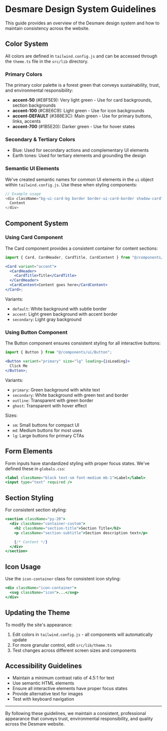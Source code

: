 # Desmare Design System Guidelines

This guide provides an overview of the Desmare design system and how to maintain consistency across the website.

## Color System

All colors are defined in `tailwind.config.js` and can be accessed through the `theme.ts` file in the `src/lib` directory.

### Primary Colors

The primary color palette is a forest green that conveys sustainability, trust, and environmental responsibility:

- **accent-50** (#E8F5E9): Very light green - Use for card backgrounds, section backgrounds
- **accent-100** (#C8E6C9): Light green - Use for icon backgrounds
- **accent-DEFAULT** (#388E3C): Main green - Use for primary buttons, links, accents
- **accent-700** (#1B5E20): Darker green - Use for hover states

### Secondary & Tertiary Colors

- Blue: Used for secondary actions and complementary UI elements
- Earth tones: Used for tertiary elements and grounding the design

### Semantic UI Elements

We've created semantic names for common UI elements in the `ui` object within `tailwind.config.js`. Use these when styling components:

```js
// Example usage
<div className="bg-ui-card-bg border border-ui-card-border shadow-card">
  Content
</div>
```

## Component System

### Using Card Component

The Card component provides a consistent container for content sections:

```jsx
import { Card, CardHeader, CardTitle, CardContent } from "@/components/ui/Card";

<Card variant="accent">
  <CardHeader>
    <CardTitle>Title</CardTitle>
  </CardHeader>
  <CardContent>Content goes here</CardContent>
</Card>;
```

Variants:

- `default`: White background with subtle border
- `accent`: Light green background with accent border
- `secondary`: Light gray background

### Using Button Component

The Button component ensures consistent styling for all interactive buttons:

```jsx
import { Button } from "@/components/ui/Button";

<Button variant="primary" size="lg" loading={isLoading}>
  Click Me
</Button>;
```

Variants:

- `primary`: Green background with white text
- `secondary`: White background with green text and border
- `outline`: Transparent with green border
- `ghost`: Transparent with hover effect

Sizes:

- `sm`: Small buttons for compact UI
- `md`: Medium buttons for most uses
- `lg`: Large buttons for primary CTAs

## Form Elements

Form inputs have standardized styling with proper focus states. We've defined these in `globals.css`:

```jsx
<label className="block text-sm font-medium mb-1">Label</label>
<input type="text" required />
```

## Section Styling

For consistent section styling:

```jsx
<section className="py-20">
  <div className="container-custom">
    <h2 className="section-title">Section Title</h2>
    <p className="section-subtitle">Section description text</p>

    {/* Content */}
  </div>
</section>
```

## Icon Usage

Use the `icon-container` class for consistent icon styling:

```jsx
<div className="icon-container">
  <svg className="icon">...</svg>
</div>
```

## Updating the Theme

To modify the site's appearance:

1. Edit colors in `tailwind.config.js` - all components will automatically update
2. For more granular control, edit `src/lib/theme.ts`
3. Test changes across different screen sizes and components

## Accessibility Guidelines

- Maintain a minimum contrast ratio of 4.5:1 for text
- Use semantic HTML elements
- Ensure all interactive elements have proper focus states
- Provide alternative text for images
- Test with keyboard navigation

---

By following these guidelines, we maintain a consistent, professional appearance that conveys trust, environmental responsibility, and quality across the Desmare website.

